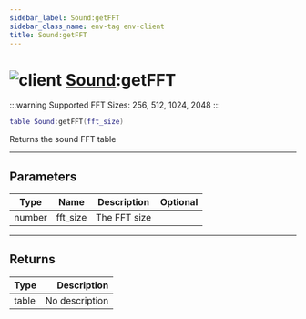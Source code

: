 ```yaml
---
sidebar_label: Sound:getFFT
sidebar_class_name: env-tag env-client
title: Sound:getFFT
---
```


# <img src='/img/wiki/client.png' alt='client' classname='env-tag' /> [Sound](../sound/README.md):getFFT

:::warning
Supported FFT Sizes: 256, 512, 1024, 2048
:::


```lua
table Sound:getFFT(fft_size)
```

Returns the sound FFT table<br/>

-----------------
## Parameters

| Type   | Name | Description | Optional |
| ------ | ---- | ----------- | -------: |
| number | fft_size | The FFT size |   |

-----------------
## Returns

| Type   | Description |
| ------ | ----------: |
| table | No description |
